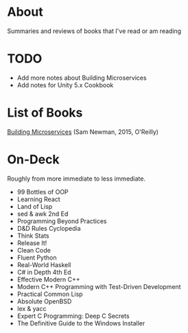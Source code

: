 # About

Summaries and reviews of books that I've read or am reading

# TODO

* Add more notes about Building Microservices
* Add notes for Unity 5.x Cookbook

# List of Books

[Building Microservices](./building-microservices.md) (Sam Newman, 2015, O'Reilly)

# On-Deck

Roughly from more immediate to less immediate.

* 99 Bottles of OOP
* Learning React
* Land of Lisp
* sed & awk 2nd Ed
* Programming Beyond Practices
* D&D Rules Cyclopedia
* Think Stats
* Release It!
* Clean Code
* Fluent Python
* Real-World Haskell
* C# in Depth 4th Ed
* Effective Modern C++
* Modern C++ Programming with Test-Driven Development
* Practical Common Lisp
* Absolute OpenBSD
* lex & yacc
* Expert C Programming: Deep C Secrets
* The Definitive Guide to the Windows Installer
